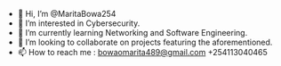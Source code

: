 - 👋 Hi, I’m @MaritaBowa254
- 👀 I’m interested in Cybersecurity.
- 🌱 I’m currently learning Networking and Software Engineering.
- 💞️ I’m looking to collaborate on projects featuring the aforementioned.
- 📫 How to reach me : bowaomarita489@gmail.com   +254113040465

<!---
MaritaBowa254/MaritaBowa254 is a ✨ special ✨ repository because its `README.md` (this file) appears on your GitHub profile.
You can click the Preview link to take a look at your changes.
--->
